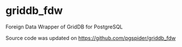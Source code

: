 # griddb_fdw
Foreign Data Wrapper of GridDB for PostgreSQL

Source code was updated on
https://github.com/pgspider/griddb_fdw
